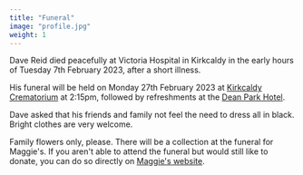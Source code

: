 ```yaml
---
title: "Funeral"
image: "profile.jpg"
weight: 1
---
```


Dave Reid died peacefully at Victoria Hospital in Kirkcaldy in the early hours of Tuesday 7th February 2023, after a short illness.

His funeral will be held on Monday 27th February 2023 at [Kirkcaldy Crematorium](https://www.fife.gov.uk/facilities/crematorium/kirkcaldy-crematorium) at 2:15pm, followed by refreshments at the [Dean Park Hotel](https://www.deanparkhotel.co.uk/).

Dave asked that his friends and family not feel the need to dress all in black. Bright clothes are very welcome.

Family flowers only, please. There will be a collection at the funeral for Maggie's. If you aren't able to attend the funeral but would still like to donate, you can do so directly on [Maggie's website](https://www.maggies.org/get-involved/donate-maggies/).
